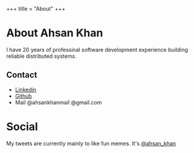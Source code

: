 +++
title = "About"
+++

# About Ahsan Khan

I have 20 years of professinal software development experience building reliable distributed systems.

## Contact

* [Linkedin](https://www.linkedin.com/in/ahsanseattle/)
* [Github](https://github.com/ahsank)
*  Mail @ahsankhanmail  @gmail.com

# Social

My tweets are currently mainly to like fun memes. It's [@ahsan_khan](https://twitter.com/ahsan_khan)


